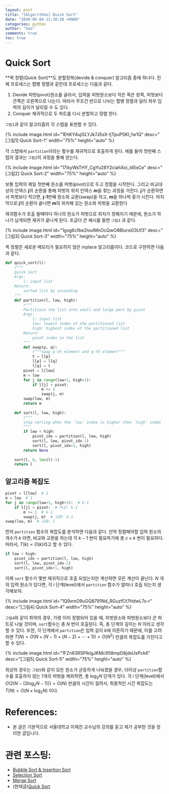 ```yaml
---
layout: post
title: "[Algorithms] Quick Sort"
date: "2020-05-04 11:38:38 +0900"
categories: python
author: "Soo"
comments: true
toc: true
---
```


# Quick Sort

**퀵 정렬(Quick Sort)**도 분할정복(devide & conquer) 알고리즘 중에 하나다. 전체 프로세스는 합병 정렬과 같은데 프로세스는 다음과 같다.
1. Devide
    피벗(pivot)원소를 골라서, 입력을 피벗원소보다 작은 쪽은 왼쪽, 피벗보다 큰쪽은 오른쪽으로 나눈다. 따라서 무조건 반으로 나뉘는 합병 정렬과 달리 좌우 입력의 길이가 달라질 수 도 있다. 
2. Conquer
    재귀적으로 두 파트를 다시 분할하고 정렬 한다.  

`그림1`과 같이 알고리즘의 각 스텝을 표현할 수 있다. 

{% include image.html id="1EhKY4ujGLYJk7J5sX-IjTpuPSKI_1w1Q" desc="[그림1] Quick Sort-1" width="75%" height="auto" %}

각 스텝에서 `partition`이라는 함수를 재귀적으로 호출하게 된다. 예를 들어 첫번째 스텝의 결과는 `그림2`의 과정을 통해 얻는다. 

{% include image.html id="17ikyWsTHY_CgYu28Y2ciahXoi_Id5sCe" desc="[그림2] Quick Sort-2" width="75%" height="auto" %}

보통 입력의 제일 첫번째 원소를 피벗(pivot)으로 두고 정렬을 시작한다. 그리고 비교대상의 인덱스 **j**의 순환을 통해 피벗의 위치 인덱스 **m**을 찾는 과정을 거친다. **j**가 순환하면서 피벗보다 작으면, **j-1**번째 원소와 교환(swap)을 하고, **m**을 하나씩 증가 시킨다. 마지막으로 **j**의 순환이 끝나면 **m**의 위치해 있는 원소와 피벗을 교환한다

재귀함수가 호출 될때마다 하나의 원소가 피벗으로 위치가 정해지기 때문에, 원소가 하나가 남게되면 재귀가 끝나게 된다. 조금더 큰 예시를 들면 `그림3` 과 같다. 

{% include image.html id="1gvg6cfbe2loulMnOcQwO8BIursi03Uf3" desc="[그림3] Quick Sort-3" width="75%" height="auto" %}

퀵 정렬은 새로운 메모리가 필요하지 않은 inplace 알고리즘이다. 코드로 구현하면 다음과 같다.

```python
def quick_sort(l):
    r"""
    Quick Sort
    Args: 
        l: input list
    Return:
        sorted list by ascending
    """
    def partition(l, low, high):
        r"""
        Partitioin the list into small and large part by pivot
        Args:
            l: input list
            low: lowest index of the partitioned list
            high: highest index of the partitioned list
        Return:
            pivot index in the list
        """
        def swap(p, q):
            r"""swap p-th element and q-th element"""
            t = l[p]
            l[p] = l[q]
            l[q] = t
        pivot = l[low]
        m = low
        for j in range(low+1, high+1):
            if l[j] < pivot:
                m += 1
                swap(j, m)
        swap(low, m)
        return m
    
    def sort(l, low, high):
        r"""
        stop sorting when the `low` index is higher then `high` index 
        """
        if low < high:
            pivot_idx = partition(l, low, high)
            sort(l, low, pivot_idx-1)
            sort(l, pivot_idx+1, high)
        return None
    
    sort(l, 0, len(l)-1)
    return l
```

## 알고리즘 복잡도

```python
pivot = l[low]  # 1
m = low  # 1
for j in range(low+1, high+1):  # k-1
    if l[j] < pivot:  # 비교: k-1
        m += 1  # k-1
        swap(j, m)  # 교환: k-1
swap(low, m)  # 교환: 1
```

먼저 `partition` 함수의 복잡도를 분석하면 다음과 같다. 만약 정렬해야할 입력 원소의 개수가  $k$ 라면, 비교와 교환을 하는데 각 $k-1$ 번이 필요하기에 총 $c \times k$ 번이 필요하다. 따라서, $T(k) = O(k)$라고 할 수 있다.

```python
if low < high:
    pivot_idx = partition(l, low, high)
    sort(l, low, pivot_idx-1)
    sort(l, pivot_idx+1, high)
```

이제 `sort` 함수가 몇번 재귀적으로 호출 되었는지만 계산하면 모든 계산이 끝난다. $N$ 개의 입력 원소가 있다면, 각 i 단계(level)에서 `partition` 함수가 얼마나 호출 되는지 생각해보자.

{% include image.html id="1Q9xmO9uGQ8791Nd_RGuzfCt7HdwL7s-r" desc="[그림4] Quick Sort-4" width="75%" height="auto" %}

`그림4`와 같이 최악의 경우, 가령 이미 정렬되어 있을 때, 피벗원소와 피벗원소보다 큰 파트로 나뉠 것이며, `sort`함수는 총 $N$ 번이 호출된다. 즉, 총 단계의 깊이는 $N$ 이라고 생각할 수 있다. 또한, 각 단계에서 `partition`은 입력 길이 $k$에 의존하기 때문에, 이를 고려하면 $T(N) = O(N + (N-1) + (N-2) + \cdots + 1)) = O(N^2)$ 만큼의 복잡도를 가진다고 할 수 있다.  

{% include image.html id="1FZn63RSPIkIgJKMc958mpD8jdsUxPck6" desc="[그림5] Quick Sort-5" width="75%" height="auto" %}

최상의 경우는 `그림5`와 같이 모든 원소가 균등하게 나눠졌을 경우, 더이상 `partition`함수를 호출하지 않는 1개의 피벗을 제외하면, 총 $\log_2 N$ 단계가 있다. 각 i 단계(level)에서 $O(2(N-(2\log_2 N -1))) = O(N)$ 만큼의 시간이 걸려서, 최종적인 시간 복잡도는 $T(N) = O(N \times \log_2 N)$ 이다.

# References:

* 본 글은 기본적으로 서울대학교 이재진 교수님의 강의를 듣고 제가 공부한 것을 정리한 글입니다.

# 관련 포스팅: 

* [Bubble Sort & Insertion Sort](https://simonjisu.github.io/python/2020/05/02/bubbleinsertion.html)
* [Selection Sort](https://simonjisu.github.io/python/2020/05/02/selection.html)
* [Merge Sort](https://simonjisu.github.io/python/2020/05/03/merge.html)
* (현재글)[Quick Sort](https://simonjisu.github.io/python/2020/05/04/quick.html)